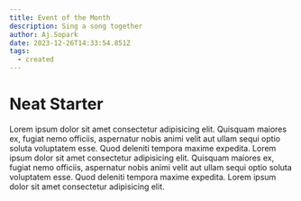 ```yaml
---
title: Event of the Month
description: Sing a song together
author: Aj.Sopark
date: 2023-12-26T14:33:54.851Z
tags:
  - created
---
```

# Neat Starter

Lorem ipsum dolor sit amet consectetur adipisicing elit. Quisquam maiores ex, fugiat nemo officiis, aspernatur nobis animi velit aut ullam sequi optio soluta voluptatem esse. Quod deleniti tempora maxime expedita. Lorem ipsum dolor sit amet consectetur adipisicing elit. Quisquam maiores ex, fugiat nemo officiis, aspernatur nobis animi velit aut ullam sequi optio soluta voluptatem esse. Quod deleniti tempora maxime expedita. Lorem ipsum dolor sit amet consectetur adipisicing elit.